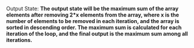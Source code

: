 Output State: **The output state will be the maximum sum of the array elements after removing 2*x elements from the array, where x is the number of elements to be removed in each iteration, and the array is sorted in descending order. The maximum sum is calculated for each iteration of the loop, and the final output is the maximum sum among all iterations.**